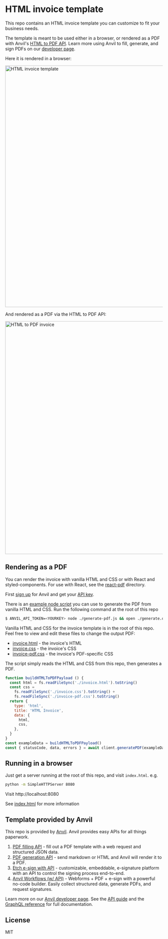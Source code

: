 # HTML invoice template

This repo contains an HTML invoice template you can customize to fit your business needs.

The template is meant to be used either in a browser, or rendered as a PDF with Anvil's [HTML to PDF API](https://www.useanvil.com/docs/api/generate-pdf#html--css-to-pdf). Learn more using Anvil to fill, generate, and sign PDFs on our [developer page](https://www.useanvil.com/developers/).

Here it is rendered in a browser:

<img width="772" alt="HTML invoice template" src="https://user-images.githubusercontent.com/69169/115467239-0ac27c00-a1e6-11eb-836b-190bf0ab264d.png" />

And rendered as a PDF via the HTML to PDF API:

<img width="744" alt="HTML to PDF invoice" src="https://user-images.githubusercontent.com/69169/115467145-e5357280-a1e5-11eb-942b-2e1a0361252b.png" />

## Rendering as a PDF

You can render the invoice with vanilla HTML and CSS or with React and styled-components. For use with React, see the [react-pdf](./react-pdf/README.md) directory.

First [sign up](https://app.useanvil.com/signup) for Anvil and get your [API key](https://www.useanvil.com/docs/api/getting-started#api-key).

There is an [example node script](./generate-pdf.js) you can use to generate the PDF from vanilla HTML and CSS. Run the following command at the root of this repo

```sh
$ ANVIL_API_TOKEN=<YOURKEY> node ./generate-pdf.js && open ./generate.output.pdf
```

Vanilla HTML and CSS for the invoice template is in the root of this repo. Feel free to view and edit these files to change the output PDF:

* [invoice.html](./invoice.html) - the invoice's HTML
* [invoice.css](./invoice.css) - the invoice's CSS
* [invoice-pdf.css](./invoice-pdf.css) - the invoice's PDF-specific CSS

The script simply reads the HTML and CSS from this repo, then generates a PDF.

```js
function buildHTMLToPDFPayload () {
  const html = fs.readFileSync('./invoice.html').toString()
  const css =
    fs.readFileSync('./invoice.css').toString() +
    fs.readFileSync('./invoice-pdf.css').toString()
  return {
    type: 'html',
    title: 'HTML Invoice',
    data: {
      html,
      css,
    },
  }
}
const exampleData = buildHTMLToPDFPayload()
const { statusCode, data, errors } = await client.generatePDF(exampleData)
```

## Running in a browser

Just get a server running at the root of this repo, and visit `index.html`. e.g.

```sh
python -m SimpleHTTPServer 8080
```

Visit http://localhost:8080

See [index.html](https://github.com/anvilco/html-pdf-invoice-template/blob/main/index.html) for more information

## Template provided by Anvil

This repo is provided by [Anvil](https://www.useanvil.com/developers/). Anvil provides easy APIs for all things paperwork.

1. [PDF filling API](https://www.useanvil.com/products/pdf-filling-api/) - fill out a PDF template with a web request and structured JSON data.
2. [PDF generation API](https://www.useanvil.com/products/pdf-generation-api/) - send markdown or HTML and Anvil will render it to a PDF.
3. [Etch e-sign with API](https://www.useanvil.com/products/etch/) - customizable, embeddable, e-signature platform with an API to control the signing process end-to-end.
4. [Anvil Workflows (w/ API)](https://www.useanvil.com/products/workflows/) - Webforms + PDF + e-sign with a powerful no-code builder. Easily collect structured data, generate PDFs, and request signatures.

Learn more on our [Anvil developer page](https://www.useanvil.com/developers/). See the [API guide](https://www.useanvil.com/docs) and the [GraphQL reference](https://www.useanvil.com/docs/api/graphql/reference/) for full documentation.

## License

MIT
